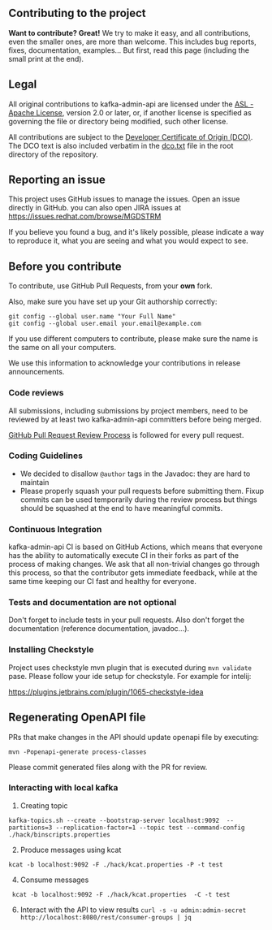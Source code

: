 ## Contributing to the project

**Want to contribute? Great!**
We try to make it easy, and all contributions, even the smaller ones, are more than welcome.
This includes bug reports, fixes, documentation, examples...
But first, read this page (including the small print at the end).

## Legal

All original contributions to kafka-admin-api are licensed under the
[ASL - Apache License](https://www.apache.org/licenses/LICENSE-2.0),
version 2.0 or later, or, if another license is specified as governing the file or directory being
modified, such other license.

All contributions are subject to the [Developer Certificate of Origin (DCO)](https://developercertificate.org/).
The DCO text is also included verbatim in the [dco.txt](dco.txt) file in the root directory of the repository.

## Reporting an issue

This project uses GitHub issues to manage the issues. Open an issue directly in GitHub. you can also open JIRA issues at https://issues.redhat.com/browse/MGDSTRM

If you believe you found a bug, and it's likely possible, please indicate a way to reproduce it, what you are seeing and what you would expect to see.

## Before you contribute

To contribute, use GitHub Pull Requests, from your **own** fork.

Also, make sure you have set up your Git authorship correctly:

```
git config --global user.name "Your Full Name"
git config --global user.email your.email@example.com
```

If you use different computers to contribute, please make sure the name is the same on all your computers.

We use this information to acknowledge your contributions in release announcements.

### Code reviews

All submissions, including submissions by project members, need to be reviewed by at least two kafka-admin-api committers before being merged.

[GitHub Pull Request Review Process](https://docs.github.com/en/pull-requests/collaborating-with-pull-requests/reviewing-changes-in-pull-requests/about-pull-request-reviews) is followed for every pull request.

### Coding Guidelines

 * We decided to disallow `@author` tags in the Javadoc: they are hard to maintain
 * Please properly squash your pull requests before submitting them. Fixup commits can be used temporarily during the review process but things should be squashed at the end to have meaningful commits.

### Continuous Integration

 kafka-admin-api CI is based on GitHub Actions, which means that everyone has the ability to automatically execute CI in their forks as part of the process of making changes. We ask that all non-trivial changes go through this process, so that the contributor gets immediate feedback, while at the same time keeping our CI fast and healthy for everyone.

### Tests and documentation are not optional

Don't forget to include tests in your pull requests.
Also don't forget the documentation (reference documentation, javadoc...).

### Installing Checkstyle

Project uses checkstyle mvn plugin that is executed during `mvn validate` pase.
Please follow your ide setup for checkstyle. For example for intelij:

https://plugins.jetbrains.com/plugin/1065-checkstyle-idea

## Regenerating OpenAPI file

PRs that make changes in the API should update openapi file by executing:

```
mvn -Popenapi-generate process-classes
```

Please commit generated files along with the PR for review.

### Interacting with local kafka

1. Creating topic

```
kafka-topics.sh --create --bootstrap-server localhost:9092  --partitions=3 --replication-factor=1 --topic test --command-config ./hack/binscripts.properties
```

2. Produce messages using kcat
```
kcat -b localhost:9092 -F ./hack/kcat.properties -P -t test
```


4. Consume messages
```
 kcat -b localhost:9092 -F ./hack/kcat.properties  -C -t test
```

6. Interact with the API to view results
`
curl -s -u admin:admin-secret http://localhost:8080/rest/consumer-groups | jq
`

